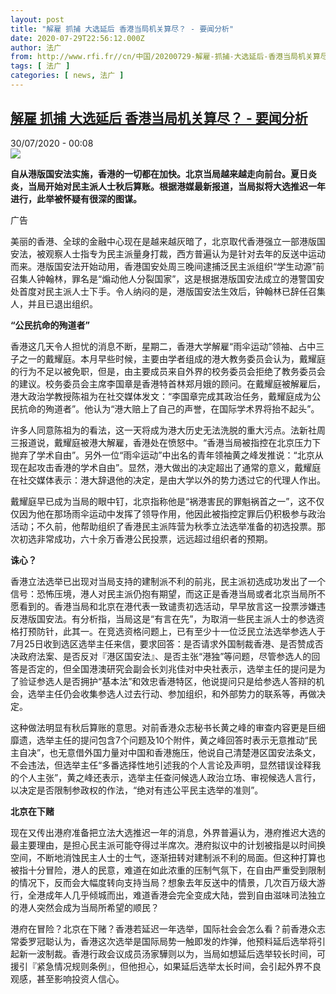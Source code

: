 ```yaml
---
layout: post
title: "解雇 抓捕 大选延后 香港当局机关算尽？ - 要闻分析"
date: 2020-07-29T22:56:12.000Z
author: 法广
from: http://www.rfi.fr//cn/中国/20200729-解雇-抓捕-大选延后-香港当局机关算尽
tags: [ 法广 ]
categories: [ news, 法广 ]
---
```

<!--1596063372000-->
[解雇 抓捕 大选延后 香港当局机关算尽？ - 要闻分析](http://www.rfi.fr//cn/%E4%B8%AD%E5%9B%BD/20200729-%E8%A7%A3%E9%9B%87-%E6%8A%93%E6%8D%95-%E5%A4%A7%E9%80%89%E5%BB%B6%E5%90%8E-%E9%A6%99%E6%B8%AF%E5%BD%93%E5%B1%80%E6%9C%BA%E5%85%B3%E7%AE%97%E5%B0%BD)
------

<div>
<div>30/07/2020 - 00:08</div><img src="https://s.rfi.fr/media/display/eb9032b0-d1e7-11ea-b02c-005056bf87d6/w:310/p:16x9/2020-07-28T150556Z_1701902057_RC2F2I9GNAE9_RTRMADP_3_HONGKONG-SECURITY.JPG"><p><strong>自从港版国安法实施，香港的一切都在加快。北京当局越来越走向前台。夏日炎炎，当局开始对民主派人士秋后算账。根据港媒最新报道，当局拟将大选推迟一年进行，此举被怀疑有很深的图谋。</strong></p><div class="t-content__body u-clearfix"><div class="m-interstitial"><div class="m-interstitial__ad"><divclass="m-block-ad "data-tms-ad-type="box"data-tms-ad-status="idle"data-tms-ad-pos="1"><div class="m-block-ad__label"><span class="m-block-ad__label__text">广告</span></div><div class="m-block-ad__content"></div></div></div></div><p>美丽的香港、全球的金融中心现在是越来越灰暗了，北京取代香港强立一部港版国安法，被观察人士指专为民主派量身打裁，西方普遍认为是针对去年的反送中运动而来。港版国安法开始动用，香港国安处周三晚间逮捕泛民主派组织“学生动源”前召集人钟翰林，罪名是“煽动他人分裂国家”，这是根据港版国安法成立的港警国安处首度对民主派人士下手。令人纳闷的是，港版国安法生效后，钟翰林已辞任召集人，并且已退出组织。</p><p><strong>“公民抗命的殉道者”</strong></p><p>香港这几天令人担忧的消息不断，星期二，香港大学解雇“雨伞运动”领袖、占中三子之一的戴耀庭。本月早些时候，主要由学者组成的港大教务委员会认为，戴耀庭的行为不足以被免职，但是，由主要成员来自外界的校务委员会拒绝了教务委员会的建议。校务委员会主席李国章是香港特首林郑月娥的顾问。在戴耀庭被解雇后，港大政治学教授陈祖为在社交媒体发文：“李国章完成其政治任务，戴耀庭成为公民抗命的殉道者”。他认为“港大赔上了自己的声誉，在国际学术界将抬不起头”。</p><p>许多人同意陈祖为的看法，这一天将成为港大历史无法洗脱的重大污点。法新社周三报道说，戴耀庭被港大解雇，香港处在愤怒中。“香港当局被指控在北京压力下抛弃了学术自由”。另外一位“雨伞运动”中出名的青年领袖黄之峰发推说：“北京从现在起攻击香港的学术自由”。显然，港大做出的决定超出了通常的意义，戴耀庭在社交媒体表示：港大辞退他的决定，是由大学以外的势力透过它的代理人作出。</p><p>戴耀庭早已成为当局的眼中钉，北京指称他是“祸港害民的罪魁祸首之一”，这不仅仅因为他在那场雨伞运动中发挥了领导作用，他因此被指控定罪后仍积极参与政治活动；不久前，他帮助组织了香港民主派阵营为秋季立法选举准备的初选投票。那次初选非常成功，六十余万香港公民投票，远远超过组织者的预期。</p><p><strong>诛心？</strong></p><p>香港立法选举已出现对当局支持的建制派不利的前兆，民主派初选成功发出了一个信号：恐怖压境，港人对民主派仍抱有期望，而这正是香港当局或者北京当局所不愿看到的。香港当局和北京在港代表一致谴责初选活动，早早放言这一投票涉嫌违反港版国安法。有分析指，当局这是“有言在先”，为取消一些民主派人士的参选资格打预防针，此其一。在竞选资格问题上，已有至少十一位泛民立法选举参选人于7月25日收到选区选举主任来信，要求回答：是否请求外国制裁香港、是否赞成否决政府法案、是否反对『港区国安法』、是否主张“港独”等问题，尽管参选人的回答是否定的，但全国港澳研究会副会长刘兆佳对中央社表示，选举主任的提问是为了验证参选人是否拥护“基本法”和效忠香港特区，他说提问只是给参选人答辩的机会，选举主任仍会收集参选人过去行动、参加组织，和外部势力的联系等，再做决定。</p><p>这种做法明显有秋后算账的意思。对前香港众志秘书长黄之峰的审查内容更是巨细靡遗，选举主任的提问包含7个问题及10个附件，黄之峰回答时表示无意推动“民主自决”，也无意借外国力量对中国和香港施压，他说自己清楚港区国安法条文，不会违法，但选举主任“多番选择性地引述我的个人言论及声明，显然错误诠释我的个人主张”，黄之峰还表示，选举主任查问候选人政治立场、审视候选人言行，以决定是否限制参政权的作法，“绝对有违公平民主选举的准则”。</p><p><strong>北京在下赌</strong></p><p>现在又传出港府准备把立法大选推迟一年的消息，外界普遍认为，港府推迟大选的最主要理由，是担心民主派可能夺得过半席次。港府拟议中的计划被指是以时间换空间，不断地消蚀民主人士的士气，逐渐扭转对建制派不利的局面。但这种打算也被指十分冒险，港人的民意，难道在如此浓重的压制气氛下，在自由严重受到限制的情况下，反而会大幅度转向支持当局？想象去年反送中的情景，几次百万级大游行，全港成年人几乎倾城而出，难道香港会完全变成大陆，尝到自由滋味司法独立的港人突然会成为当局所希望的顺民？</p><p>港府在冒险？北京在下赌？香港若延迟一年选举，国际社会会怎么看？前香港众志常委罗冠聪认为，香港这次选举是国际局势一触即发的炸弹，他预料延后选举将引起新一波制裁。香港行政会议成员汤家驊则以为，当局如想延后选举较长时间，可援引『紧急情况规则条例』，但他担心，如果延后选举太长时间，会引起外界不良观感，甚至影响投资人信心。</p><p> </p><div class="o-self-promo o-self-promo--nl o-self-promo--hidden" data-selfpromo-newsletter></div><div class="o-self-promo o-self-promo--app o-self-promo--hidden" data-selfpromo-app></div></div>
</div>
